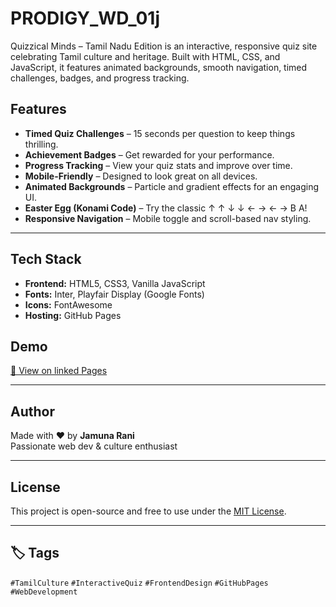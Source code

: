 # PRODIGY_WD_01j
Quizzical Minds – Tamil Nadu Edition is an interactive, responsive quiz site celebrating Tamil culture and heritage.
Built with HTML, CSS, and JavaScript, it features animated backgrounds, smooth navigation, timed challenges, badges, and progress tracking.
##  Features

- **Timed Quiz Challenges** – 15 seconds per question to keep things thrilling.
- **Achievement Badges** – Get rewarded for your performance.
- **Progress Tracking** – View your quiz stats and improve over time.
- **Mobile-Friendly** – Designed to look great on all devices.
- **Animated Backgrounds** – Particle and gradient effects for an engaging UI.
- **Easter Egg (Konami Code)** – Try the classic ↑ ↑ ↓ ↓ ← → ← → B A!
- **Responsive Navigation** – Mobile toggle and scroll-based nav styling.

---

## Tech Stack

- **Frontend:** HTML5, CSS3, Vanilla JavaScript
- **Fonts:** Inter, Playfair Display (Google Fonts)
- **Icons:** FontAwesome
- **Hosting:** GitHub Pages

##  Demo

[🔗 View on linked Pages](https://tinyurl.com/quizzicalminds)


---

##  Author

Made with ❤️ by **Jamuna Rani**  
Passionate web dev & culture enthusiast

---

##  License

This project is open-source and free to use under the [MIT License](LICENSE).

---

## 🏷 Tags

`#TamilCulture` `#InteractiveQuiz` `#FrontendDesign` `#GitHubPages` `#WebDevelopment`
